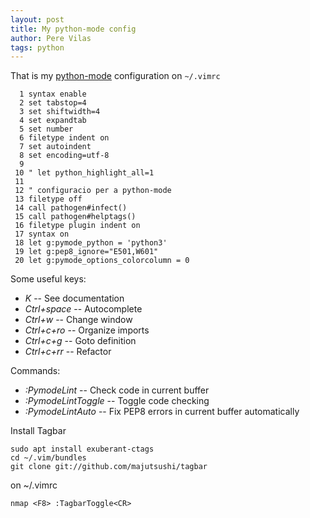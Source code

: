 ```yaml
---
layout: post
title: My python-mode config
author: Pere Vilas
tags: python
---
```


That is my [python-mode](https://github.com/python-mode/python-mode) configuration on ```~/.vimrc```

```
  1 syntax enable
  2 set tabstop=4
  3 set shiftwidth=4
  4 set expandtab
  5 set number
  6 filetype indent on
  7 set autoindent
  8 set encoding=utf-8
  9
 10 " let python_highlight_all=1
 11
 12 " configuracio per a python-mode
 13 filetype off
 14 call pathogen#infect()
 15 call pathogen#helptags()
 16 filetype plugin indent on
 17 syntax on
 18 let g:pymode_python = 'python3'
 19 let g:pep8_ignore="E501,W601"
 20 let g:pymode_options_colorcolumn = 0
```

Some useful keys:
- *K* -- See documentation
- *Ctrl+space* -- Autocomplete
- *Ctrl+w* -- Change window
- *Ctrl+c+ro* -- Organize imports
- *Ctrl+c+g* -- Goto definition
- *Ctrl+c+rr* -- Refactor

Commands:
- *:PymodeLint* -- Check code in current buffer
- *:PymodeLintToggle* -- Toggle code checking
- *:PymodeLintAuto* -- Fix PEP8 errors in current buffer automatically

Install Tagbar
```
sudo apt install exuberant-ctags
cd ~/.vim/bundles
git clone git://github.com/majutsushi/tagbar
```

on ~/.vimrc
```
nmap <F8> :TagbarToggle<CR>
```


